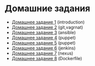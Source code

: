 # Домашние задания

- [Домашнее задание 1](01-introduction/README.md#домашнее-задание-1) (introduction)
- [Домашнее задание 2](02-tools/README.md#домашнее-задание-2) (git,vagrnat)
- [Домашнее задание 3](03-4-ansible/README.md#домашнее-задание-3) (ansible)
- [Домашнее задание 4](05-puppet/README.md#домашнее-задание-4) (puppet)
- [Домашнее задание 5](06-puppet/README.md#домашнее-задание-5) (puppet)
- [Домашнее задание 6](07-jenkins/README.md#домашнее-задание-6) (jenkins)
- [Домашнее задание 7](08-nexus/README.md#домашнее-задание-7) (nexus)
- [Домашнее задание 8](09-docker/README.md#домашнее-задание-8) (Dockerfile)